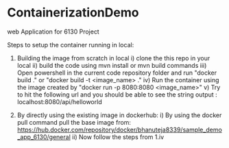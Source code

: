 # ContainerizationDemo
web Application for 6130 Project


Steps to setup the container running in local:
 1. Building the image from scratch in local
    i) clone the this repo in your local
    ii) build the code using mvn install or mvn build commands
    iii) Open powershell in the current code repository folder and run "docker build ." or "docker build -t <image_name> ."
    iv) Run the container using the image created by "docker run -p 8080:8080 <image_name>"
    v) Try to hit the following url and you should be able to see the string output : localhost:8080/api/helloworld
 
 2. By directly using the existing image in dockerhub:
    i) By using the docker pull command pull the base image from: https://hub.docker.com/repository/docker/bhanuteja8339/sample_demo_app_6130/general
    ii) Now follow the steps from 1.iv
